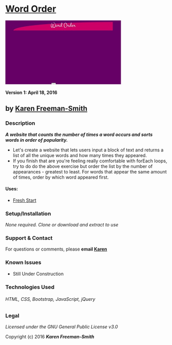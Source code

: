 # [Word Order](http://karenfreemansmith.github.io/wordorder)
![project screenshot](/img/screenshot.jpg)

__Version 1: April 18, 2016__
## by [Karen Freeman-Smith](http://karenfreemansmith.github.io)

### Description
__*A website that counts the number of times a word occurs and sorts words in order of popularity.*__

* Let's create a website that lets users input a block of text and returns a list of all the unique words and how many times they appeared.
* If you finish that are you're feeling really comfortable with forEach loops, try to do do the above exercise but order the list by the number of appearances - greatest to least. For words that appear the same amount of times, order by which word appeared first.

#### Uses:
* [Fresh Start](http://karenfreemansmith.github.io/freshstart)

### Setup/Installation
*None required. Clone or download and extract to use*

### Support & Contact
For questions or comments, please __email [Karen](karenfreemansmith@gmail.com)__

### Known Issues
* Still Under Construction

### Technologies Used
###### HTML, CSS, Bootstrap, JavaScript, jQuery

### Legal
*Licensed under the GNU General Public License v3.0*

Copyright (c) 2016 **_Karen Freeman-Smith_**
